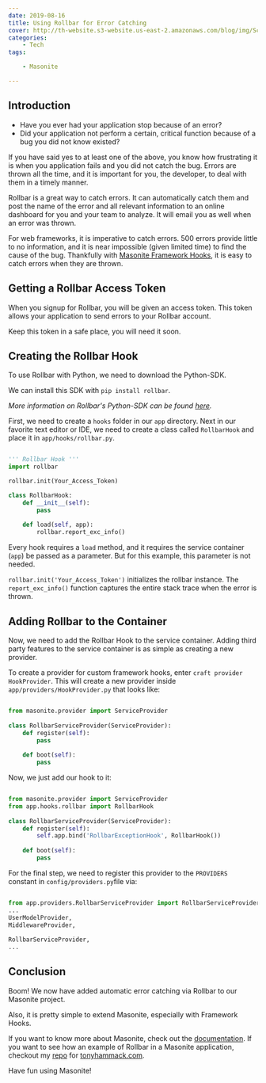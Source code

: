 ```yaml
---
date: 2019-08-16
title: Using Rollbar for Error Catching
cover: http://th-website.s3-website.us-east-2.amazonaws.com/blog/img/Screenshot-2018-10-29-11.15.23.png
categories:
    - Tech
tags:

    - Masonite

---
```


## Introduction

- Have you ever had your application stop because of an error? 
- Did your application not perform a certain, critical function because of a bug you did not know existed?

If you have said yes to at least one of the above, you know how frustrating it is when you application fails and you did not catch the bug. Errors are thrown all the time, and it is important for you, the developer, to deal with them in a timely manner. 

Rollbar is a great way to catch errors. It can automatically catch them and post the name of the error and all relevant information to an online dashboard for you and your team to analyze. It will email you as well when an error was thrown.

For web frameworks, it is imperative to catch errors. 500 errors provide little to no information, and it is near impossible (given limited time) to find the cause of the bug. Thankfully with [Masonite Framework Hooks](https://docs.masoniteproject.com/useful-features/framework-hooks), it is easy to catch errors when they are thrown. 

## Getting a Rollbar Access Token

When you signup for Rollbar, you will be given an access token. This token allows your application to send errors to your Rollbar account. 

Keep this token in a safe place, you will need it soon.

## Creating the Rollbar Hook

To use Rollbar with Python, we need to download the Python-SDK. 

We can install this SDK with `pip install rollbar`. 

_More information on Rollbar's Python-SDK can be found [here](https://docs.rollbar.com/docs/python)._


First, we need to create a `hooks` folder in our `app` directory. Next in our favorite text editor or IDE, we need to create a class called `RollbarHook` and place it in `app/hooks/rollbar.py`. 

```python

''' Rollbar Hook '''
import rollbar

rollbar.init(Your_Access_Token)

class RollbarHook:
    def __init__(self):
        pass
    
    def load(self, app):
        rollbar.report_exc_info()

```

Every hook requires a `load` method, and it requires the service container (`app`) be passed as a parameter. But for this example, this parameter is not needed.

`rollbar.init('Your_Access_Token')` initializes the rollbar instance. The `report_exc_info()` function captures the entire stack trace when the error is thrown.

## Adding Rollbar to the Container

Now, we need to add the Rollbar Hook to the service container. Adding third party features to the service container is as simple as creating a new provider. 

To create a provider for custom framework hooks, enter `craft provider HookProvider`. This will create a new provider inside `app/providers/HookProvider.py` that looks like:

```python

from masonite.provider import ServiceProvider
​
class RollbarServiceProvider(ServiceProvider):
    def register(self): 
        pass
​
    def boot(self): 
        pass

```

Now, we just add our hook to it:

```python

from masonite.provider import ServiceProvider
from app.hooks.rollbar import RollbarHook
​
class RollbarServiceProvider(ServiceProvider):
    def register(self): 
        self.app.bind('RollbarExceptionHook', RollbarHook())
​
    def boot(self): 
        pass

```

For the final step, we need to register this provider to the `PROVIDERS` constant in `config/providers.py`file via: 

```python

from app.providers.RollbarServiceProvider import RollbarServiceProvider
...
UserModelProvider,
MiddlewareProvider,
​
RollbarServiceProvider,
...

```

## Conclusion

Boom! We now have added automatic error catching via Rollbar to our Masonite project. 

Also, it is pretty simple to extend Masonite, especially with Framework Hooks. 

If you want to know more about Masonite, check out the [documentation](https://docs.masoniteproject.com/). If you want to see how an example of Rollbar in a Masonite application, checkout my [repo](https://github.com/hammacktony/heroku-site) for [tonyhammack.com](tonyhammack.com).
 
Have fun using Masonite!